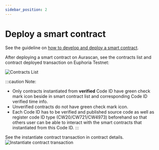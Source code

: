 ```yaml
---
sidebar_position: 2
---
```


# Deploy a smart contract

See the guideline on [how to develop and deploy a smart contract](https://github.com/aura-nw/flower-store-contract).

After deploying a smart contract on Aurascan, see the contracts list and contract deployed transaction on Euphoria Testnet:

![Contracts List](/img/aurascan/Advanced_topic_euphoria_contracts_list.png)

:::caution Note:
* Only contracts instantiated from **verified** Code ID have green check mark icon beside in smart contract list and corresponding Code ID verified time info. 
* Unverified contracts do not have green check mark icon. 
* Each Code ID has to be verified and published source code as well as register code ID type (CW20/CW721/CW4973) beforehand so that others user can be able to interact with the smart contracts that instantiated from this Code ID.
:::

See the instantiate contract transaction in contract details.
![Instantiate contract transaction](/img/aurascan/Advanced_topics_instantiate_contract_tx.png)

